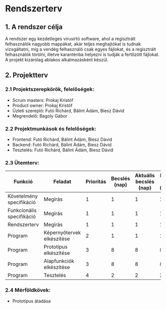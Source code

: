 # Rendszerterv
## 1. A rendszer célja
A rendszer egy kezdetleges vírusírtó software, ahol a regisztrált felhasználók nagyobb mappákat, akár teljes meghajtókat is tudnak vizsgáltatni, míg a vendég felhasználó csak egyes fájlokat, és a regisztrált felhasználók törölni, illetve karanténba helyezni is tudják a fertőzött fájlokat. A projekt kizárólag ablakos alkalmazásként készül.

## 2. Projektterv

### 2.1 Projektszerepkörök, felelőségek:
   * Scrum masters: Prokaj Kristóf
   * Product owner: Prokaj Kristóf
   * Üzleti szereplő: Futó Richárd, Bálint Ádám, Biesz Dávid
   * Megrendelő: Bagoly Gábor
     
### 2.2 Projektmunkások és felelőségek:
   * Frontend: Futó Richárd, Bálint Ádám, Biesz Dávid
   * Backend: Futó Richárd, Bálint Ádám, Biesz Dávid
   * Tesztelés: Futó Richárd, Bálint Ádám, Biesz Dávid
     
### 2.3 Ütemterv:

|Funkció                  | Feladat                                | Prioritás | Becslés (nap) | Aktuális becslés (nap) | Eltelt idő (nap) | Becsült idő (nap) |
|-------------------------|----------------------------------------|-----------|---------------|------------------------|------------------|---------------------|
|Követelmény specifikáció |Megírás                                 |         1 |             1 |                      1 |                1 |                   1 |             
|Funkcionális specifikáció|Megírás                                 |         1 |             1 |                      1 |                1 |                   1 |
|Rendszerterv             |Megírás                                 |         1 |             1 |                      1 |                1 |                   1 |
|Program                  |Képernyőtervek elkészítése              |         2 |             1 |                      1 |                1 |                   1 |
|Program                  |Prototípus elkészítése                  |         3 |             8 |                      8 |                8 |                   8 |
|Program                  |Alapfunkciók elkészítése                |         3 |             8 |                      8 |                8 |                   8 |
|Program                  |Tesztelés                               |         4 |             2 |                      2 |                2 |                   2 |

### 2.4 Mérföldkövek:
   * Prototípus átadása
